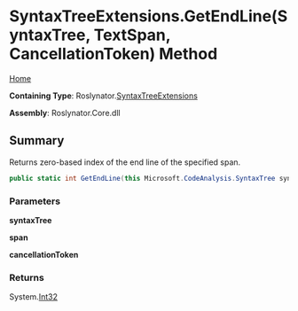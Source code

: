 # SyntaxTreeExtensions\.GetEndLine\(SyntaxTree, TextSpan, CancellationToken\) Method

[Home](../../../README.md)

**Containing Type**: Roslynator\.[SyntaxTreeExtensions](../README.md)

**Assembly**: Roslynator\.Core\.dll

## Summary

Returns zero\-based index of the end line of the specified span\.

```csharp
public static int GetEndLine(this Microsoft.CodeAnalysis.SyntaxTree syntaxTree, Microsoft.CodeAnalysis.Text.TextSpan span, System.Threading.CancellationToken cancellationToken = default)
```

### Parameters

**syntaxTree**

**span**

**cancellationToken**

### Returns

System\.[Int32](https://docs.microsoft.com/en-us/dotnet/api/system.int32)

